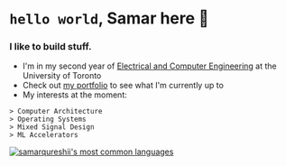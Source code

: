 # `hello world`, Samar here 👋 
### I like to build stuff.

- I'm in my second year of [Electrical and Computer Engineering](https://www.ece.utoronto.ca) at the University of Toronto
- Check out [my portfolio](https://www.samarq.org) to see what I'm currently up to
- My interests at the moment:
```
> Computer Architecture
> Operating Systems
> Mixed Signal Design
> ML Accelerators
```


[![samarqureshii's most common languages](https://github-readme-stats-jd.vercel.app/api/top-langs/?username=samarqureshii&layout=compact&theme=radical&count_private=true&hide=pascal,php,html&langs_count=8)](https://github.com/anuraghazra/github-readme-stats)


